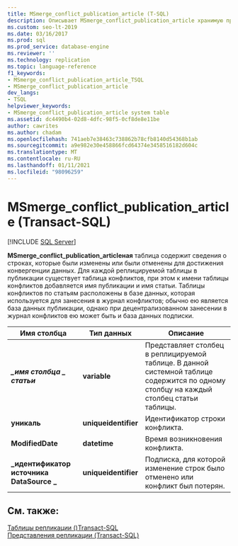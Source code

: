 ```yaml
---
title: MSmerge_conflict_publication_article (T-SQL)
description: Описывает MSmerge_conflict_publication_article хранимую процедуру, которая содержит сведения о строках с конфликтующими или измененными строками, которые были отменены для достижения конвергенции данных.
ms.custom: seo-lt-2019
ms.date: 03/16/2017
ms.prod: sql
ms.prod_service: database-engine
ms.reviewer: ''
ms.technology: replication
ms.topic: language-reference
f1_keywords:
- MSmerge_conflict_publication_article_TSQL
- MSmerge_conflict_publication_article
dev_langs:
- TSQL
helpviewer_keywords:
- MSmerge_conflict_publication_article system table
ms.assetid: dc4490b4-02d8-4dfc-98f5-0cf8de8e11be
author: cawrites
ms.author: chadam
ms.openlocfilehash: 741aeb7e38463c738862b78cfb8140d54368b1ab
ms.sourcegitcommit: a9e982e30e458866fcd64374e3458516182d604c
ms.translationtype: MT
ms.contentlocale: ru-RU
ms.lasthandoff: 01/11/2021
ms.locfileid: "98096259"
---
```

# <a name="msmerge_conflict_publication_article-transact-sql"></a>MSmerge_conflict_publication_article (Transact-SQL)
[!INCLUDE [SQL Server](../../includes/applies-to-version/sqlserver.md)]

  **MSmerge_conflict_publication_articleная** таблица содержит сведения о строках, которые были изменены или были отменены для достижения конвергенции данных. Для каждой реплицируемой таблицы в публикации существует таблица конфликтов, при этом к имени таблицы конфликтов добавляется имя публикации и имя статьи. Таблицы конфликтов по статьям расположены в базе данных, которая используется для занесения в журнал конфликтов; обычно ею является база данных публикации, однако при децентрализованном занесении в журнал конфликтов ею может быть и база данных подписки.  
  
|Имя столбца|Тип данных|Описание|  
|-----------------|---------------|-----------------|  
|**_\_имя столбца \_ статьи_**|**variable**|Представляет столбец в реплицируемой таблице. В данной системной таблице содержится по одному столбцу на каждый столбец статьи таблицы.|  
|**уникаль**|**uniqueidentifier**|Идентификатор строки конфликта.|  
|**ModifiedDate**|**datetime**|Время возникновения конфликта.|  
|**\_идентификатор источника DataSource \_**|**uniqueidentifier**|Подписка, для которой изменение строк было отменено или конфликт был потерян.|  
  
## <a name="see-also"></a>См. также:  
 [Таблицы репликации &#40;&#41;Transact-SQL ](../../relational-databases/system-tables/replication-tables-transact-sql.md)   
 [Представления репликации (Transact-SQL)](../../relational-databases/system-views/replication-views-transact-sql.md)  
  
  
